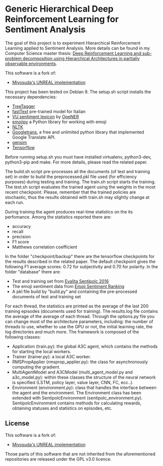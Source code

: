 Generic Hierarchical Deep Reinforcement Learning for Sentiment Analysis
==========

The goal of this project is to experiment Hierarchical Reinforcement Learning applied to Sentiment Analysis. More details can be found in my Computer Science master thesis: [Deep Reinforcement Learning and sub-problem decomposition using Hierarchical Architectures in partially observable environments](https://amslaurea.unibo.it/16718/). 
  
This software is a fork of:
* [Miyosuda's UNREAL implementation](https://github.com/miyosuda/unreal)

This project has been tested on Debian 9. The setup.sh script installs the necessary dependencies:
* [TreeTagger](http://www.cis.uni-muenchen.de/~schmid/tools/TreeTagger/)
* [fastText](https://fasttext.cc/docs/en/crawl-vectors.html) pre-trained model for Italian
* [VU sentiment lexicon](https://github.com/opener-project/VU-sentiment-lexicon) by [OpeNER](http://www.opener-project.eu/)
* [emojipy](https://github.com/launchyard/emojipy) a Python library for working with emoji
* [NLTK](http://www.nltk.org/)
* [Googletrans](https://pypi.org/project/googletrans/2.2.0/), a free and unlimited python library that implemented Google Translate API.
* [gensim](https://radimrehurek.com/gensim/)
* [Tensorflow](https://www.tensorflow.org/)

Before running setup.sh you must have installed virtualenv, python3-dev, python3-pip and make. 
For more details, please read the related paper.

The build.sh script pre-processes all the documents (of test and training set) in order to build the preprocessed.pkl file used (for efficiency purposes) during testing and training.
The train.sh script starts the training.
The test.sh script evaluates the trained agent using the weights in the most recent checkpoint. Please, remember that the trained policies are stochastic, thus the results obtained with train.sh may slightly change at each run.

During training the agent produces real-time statistics on the its perfomance. Among the statistics reported there are: 
* accuracy
* recall
* precision
* F1 score
* Matthews correlation coefficient

In the folder "checkpoint/backup" there are the tensorflow checkpoints for the results described in the related paper. The default checkpoint gives the following F1 average scores: 0.72 for subjectivity and 0.70 for polarity.
In the folder "database" there are:
* Test and training set from [Evalita Sentipolc 2016](http://www.evalita.it/2016/tasks/sentipolc)
* The emoji sentiment data from [Emoji Sentiment Ranking](http://kt.ijs.si/data/Emoji_sentiment_ranking/)
* A pkl file build by "build.py" and containing the pre-processed documents of test and training set

For each thread, the statistics are printed as the average of the last 200 training episodes (documents used for training). The results.log file contains the average of the average of each thread.
Through the options.py file you can change most of the architecture parameters, including: the number of threads to use, whether to use the GPU or not, the initial learning rate, the log directories and much more.
The framework is composed of the following classes:
* Application (train.py): the global A3C agent, which contains the methods for starting the local workers.
* Trainer (trainer.py): a local A3C worker.
* RMSPropApplier (rmsprop_applier.py): the class for asynchronously computing the gradient.
* MultiAgentModel and A3CModel (multi_agent_model.py and a3c_model.py): within these classes the structure of the neural network is specified (LSTM, policy layer, value layer, CNN, FC, ecc..).
* Environment (environment.py): class that handles the interface between the agent and the environment. The Environment class has been extended with SentipolcEnvironment (sentipolc_environment.py). SentipolcEnvironment contains methods for calculating rewards, obtaining statuses and statistics on episodes, etc.

License
-------

This software is a fork of:
* [Miyosuda's UNREAL implementation](https://github.com/miyosuda/unreal)

Those parts of this software that are not inherited from the aforementioned repositories are released under the GPL v3.0 licence.
